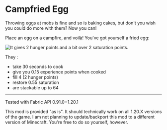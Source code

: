 # Campfried Egg

Throwing eggs at mobs is fine and so is baking cakes, but don't you wish you could do more with them? Now you can!

Place an egg on a campfire, and voilà! You've got yourself a fried egg:

![It gives 2 hunger points and a bit over 2 saturation points.](https://cdn.modrinth.com/data/X9RYCN8m/images/e9e943ea83a1c4297aa9ada680d7b25cc029a106.png)

They :
- take 30 seconds to cook
- give you 0.15 experience points when cooked
- fill 4 (2 hunger points)
- restore 0.55 saturation
- are stackable up to 64

---

Tested with Fabric API 0.91.0+1.20.1

This mod is provided "as is". It should technically work on all 1.20.X versions of the game. I am not planning to update/backport this mod to a different version of Minecraft. You're free to do so yourself, however.